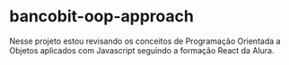 # bancobit-oop-approach
 Nesse projeto estou revisando os conceitos de Programação Orientada a Objetos aplicados com Javascript seguindo a formação React da Alura.

